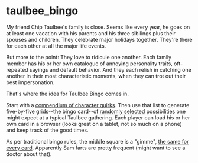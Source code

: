 taulbee_bingo
=============

My friend Chip Taulbee's family is close. Seems like every year, he goes on at least one vacation with his parents and his three sibilings plus their spouses and children. They celebrate major holidays together. They're there for each other at all the major life events.

But more to the point: They love to ridicule one another. Each family member has his or her own catalogue of annoying personality traits, oft-repeated sayings and default behavior. And they each relish in catching one another in their most characteristic moments, when they can trot out their best impersonation. 

That's where the idea for Taulbee Bingo comes in. 

Start with a [compendium of character quirks](https://github.com/gordonje/taulbee_bingo/blob/master/tiles.txt "Tile List"). Then use that list to generate five-by-five grids--the bingo card--of [randomly selected](https://github.com/gordonje/taulbee_bingo/blob/master/script.js#L27) possibilities one might expect at a typical Taulbee gathering. Each player can load his or her own card in a browser (looks great on a tablet, not so much on a phone) and keep track of the good times.

As per traditional bingo rules, the middle square is a "gimme", [the same for every card](https://github.com/gordonje/taulbee_bingo/blob/master/script.js#L25). Apparently Sam farts are pretty frequent (might want to see a doctor about that).